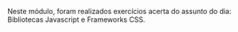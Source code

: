Neste módulo, foram realizados exercícios acerta do assunto do dia: Bibliotecas Javascript e Frameworks CSS.